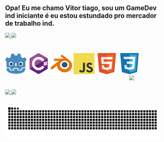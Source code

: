 ## Opa! Eu me chamo Vitor tiago, sou um GameDev ind iniciante é eu estou estundado pro mercador de trabalho ind.

<div>
  <a href= "https://beacons.ai/vitortiagooliveiradasilva" >
  <img aling="center" height= "170cm" src="https://github-readme-stats.vercel.app/api?username=vitortiagooliveiradasilva&show_icons=true&theme=dracula"/>
  <img aling="center" height="180cm" width="" src="https://github-readme-stats.vercel.app/api/top-langs/?username=vitortiagooliveiradasilva&layout=compact&langs_count=16&theme=dracula"/>
</div>

##

<div style="display: inline-block;"><br>
      <img height="70" width="70" src="https://raw.githubusercontent.com/devicons/devicon/master/icons/godot/godot-original.svg"/>
      <img height="70" width="70" src="https://raw.githubusercontent.com/devicons/devicon/master/icons/csharp/csharp-original.svg"/>
      <img height="70" width="70" src="https://raw.githubusercontent.com/devicons/devicon/master/icons/blender/blender-original.svg"/>
      <img height="70" width="70" src="https://raw.githubusercontent.com/devicons/devicon/master/icons/javascript/javascript-original.svg"/>
      <img height="70" width="70" src="https://raw.githubusercontent.com/devicons/devicon/master/icons/html5/html5-original.svg"/>
      <img height="70" width="70" src="https://raw.githubusercontent.com/devicons/devicon/master/icons/css3/css3-original.svg"/>
      <img src="https://preview.redd.it/finalmente-enfrentei-a-hornet-v0-7c2aayapddof1.jpeg?width=800&auto=webp&s=9306dff991648d54b2a067e26222b1f750445ca2" width="100" style="float: right; margin-left: 100;">
</div>

##

<div>
  <a href="vitortiago878@gmail.com" target="_blank">
  <img src="https://img.shields.io/badge/Gmail-D14836?style=for-the-badge&logo=gmail&logoColor=white">
</a>

<a href="https://www.linkedin.com/in/seu-usuario" target="_blank">
  <img src="https://img.shields.io/badge/LinkedIn-0A66C2?style=for-the-badge&logo=linkedin&logoColor=white">
</a>

</div>

##

<picture>
  <source media="(prefers-color-scheme: dark)" srcset="https://raw.githubusercontent.com/vitortiagooliveiradasilva/vitortiagooliveiradasilva/output/github-contribution-grid-snake-dark.svg">
  <source media="(prefers-color-scheme: light)" srcset="https://raw.githubusercontent.com/vitortiagooliveiradasilva/vitortiagooliveiradasilva/output/github-contribution-grid-snake.svg">
  <img alt="github contribution grid snake animation" src="https://raw.githubusercontent.com/vitortiagooliveiradasilva/vitortiagooliveiradasilva/output/github-contribution-grid-snake.svg">
</picture>
